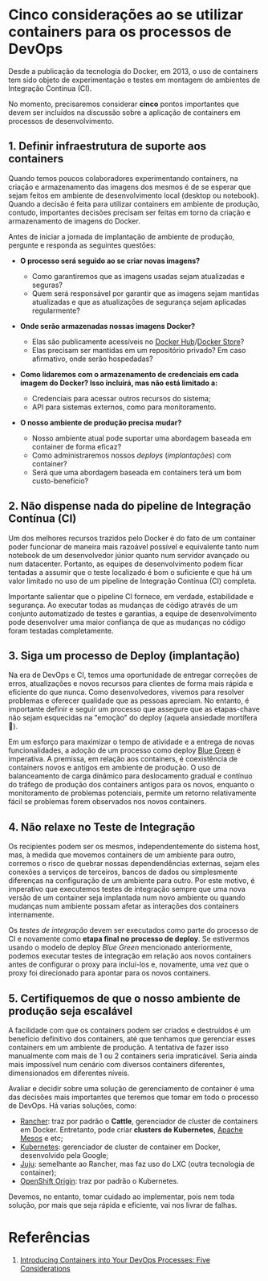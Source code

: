 
# Cinco considerações ao se utilizar containers para os processos de DevOps
Desde a publicação da tecnologia do Docker, em 2013, o uso de containers tem
sido objeto de experimentação e testes em montagem de ambientes de Integração
Contínua (CI).

No momento, precisaremos considerar **cinco** pontos importantes que devem
ser incluídos na discussão sobre a aplicação de containers em processos
de desenvolvimento.

## 1. Definir infraestrutura de suporte aos containers
Quando temos poucos colaboradores experimentando containers, na criação e 
armazenamento das imagens dos mesmos é de se esperar que sejam feitos 
em ambiente de desenvolvimento local (desktop ou notebook). Quando
a decisão é feita para utilizar containers em ambiente de produção,
contudo, importantes decisões precisam ser feitas em torno da criação e
armazenamento de imagens do Docker.

Antes de iniciar a jornada de implantação de ambiente de produção,
pergunte e responda as seguintes questões:

- **O processo será seguido ao se criar novas imagens?**
    - Como garantiremos que as imagens usadas sejam atualizadas e seguras?
    - Quem será responsável por garantir que as imagens sejam mantidas atualizadas
      e que as atualizações de segurança sejam aplicadas regularmente?

- **Onde serão armazenadas nossas imagens Docker?**
    - Elas são publicamente acessíveis no [Docker Hub](https://hub.docker.com/)/[Docker Store](https://store.docker.com/)?
    - Elas precisam ser mantidas em um repositório privado? 
      Em caso afirmativo, onde serão hospedadas?

- **Como lidaremos com o armazenamento de credenciais em cada imagem do Docker?
  Isso incluirá, mas não está limitado a:**
    - Credenciais para acessar outros recursos do sistema;
    - API para sistemas externos, como para monitoramento.

- **O nosso ambiente de produção precisa mudar?**
    - Nosso ambiente atual pode suportar uma abordagem baseada em container de forma eficaz?
    - Como administraremos nossos *deploys* (*implantações*) com container?
    - Será que uma abordagem baseada em containers terá um bom custo-benefício?

## 2. Não dispense nada do pipeline de Integração Contínua (CI)
Um dos melhores recursos trazidos pelo Docker é do fato de um container
poder funcionar de maneira mais razoável possível e equivalente
tanto num notebook de um desenvolvedor júnior quanto num servidor avançado
ou num datacenter. Portanto, as equipes de desenvolvimento podem ficar
tentadas a assumir que o teste localizado é bom o suficiente e que há um
valor limitado no uso de um pipeline de Integração Contínua (CI) completa.

Importante salientar que o pipeline CI fornece, em verdade, estabilidade e
segurança. Ao executar todas as mudanças de código através de um conjunto
automatizado de testes e garantias, a equipe de desenvolvimento pode
desenvolver uma maior confiança de que as mudanças no código foram testadas
completamente.

## 3. Siga um processo de Deploy (implantação)
Na era de DevOps e CI, temos uma oportunidade de entregar correções de erros,
atualizações e novos recursos para clientes de forma mais rápida e eficiente
do que nunca. Como desenvolvedores, vivemos para resolver problemas e oferecer
qualidade que as pessoas apreciam. No entanto, é importante definir e seguir um
processo que assegure que as etapas-chave não sejam esquecidas na "emoção" do
deploy (aquela ansiedade mortífera 😬).

Em um esforço para maximizar o tempo de atividade e a entrega de novas funcionalidades,
a adoção de um processo como deploy [Blue Green](https://martinfowler.com/bliki/BlueGreenDeployment.html)
é imperativa. A premissa, em relação aos containers, é coexistência de containers novos e
antigos em ambiente de produção. O uso de balanceamento de carga dinâmico para deslocamento
gradual e contínuo do tráfego de produção dos containers antigos para os novos, enquanto
o monitoramento de problemas potenciais, permite um retorno relativamente fácil se problemas 
forem observados nos novos containers.

## 4. Não relaxe no Teste de Integração
Os recipientes podem ser os mesmos, independentemente do sistema host, mas, à medida
que movemos containers de um ambiente para outro, corremos o risco de quebrar
nossas dependendências externas, sejam eles conexões a serviços de terceiros,
bancos de dados ou simplesmente diferenças na configuração de um ambiente para outro.
Por este motivo, é imperativo que executemos testes de integração sempre que uma
nova versão de um container seja implantada num novo ambiente ou quando mudanças num
ambiente possam afetar as interações dos containers internamente.

Os *testes de integração* devem ser executados como parte do processo de CI e novamente
como **etapa final no processo de deploy**. Se estivermos usando o modelo de deploy
*Blue Green* mencionado anteriormente, podemos executar testes de integração em relação
aos novos containers antes de configurar o proxy para incluí-los e, novamente,
uma vez que o proxy foi direcionado para apontar para os novos containers.

## 5. Certifiquemos de que o nosso ambiente de produção seja escalável
A facilidade com que os containers podem ser criados e destruídos é um benefício
definitivo dos containers, até que tenhamos que gerenciar esses containers em um
ambiente de produção. A tentativa de fazer isso manualmente com mais de 1 ou 2 containers
seria impraticável. Seria ainda mais impossível num cenário com diversos containers
diferentes, dimensionados em diferentes níveis.

Avaliar e decidir sobre uma solução de gerenciamento de container é uma das decisões
mais importantes que teremos que tomar em todo o processo de DevOps. Há varias soluções,
como:
- [Rancher](http://rancher.com/): traz por padrão o **Cattle**, gerenciador de cluster de containers em Docker.
Entretanto, pode criar **clusters de Kubernetes**, [Apache Mesos](http://mesos.apache.org/) e etc;
- [Kubernetes](https://kubernetes.io/): gerenciador de cluster de container em Docker, desenvolvido pela Google;
- [Juju](https://jujucharms.com/): semelhante ao Rancher, mas faz uso do LXC (outra tecnologia de container);
- [OpenShift Origin](https://www.openshift.org/): traz por padrão o Kubernetes.

Devemos, no entanto, tomar cuidado ao implementar, pois nem toda solução, por mais que seja rápida e eficiente,
vai nos livrar de falhas.

# Referências
1. [Introducing Containers into Your DevOps Processes: Five Considerations](http://rancher.com/introducing-containers-devops-processes-five-considerations/)
